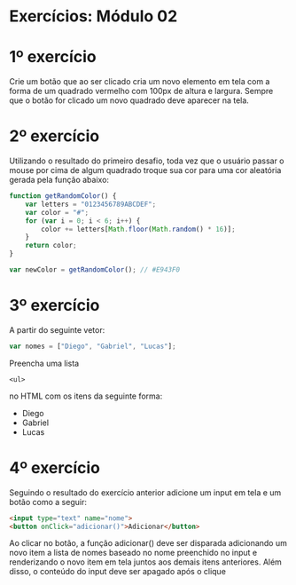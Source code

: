 # Exercícios: Módulo 02

# 1º exercício
Crie um botão que ao ser clicado cria um novo elemento em tela com a forma de um quadrado
vermelho com 100px de altura e largura. Sempre que o botão for clicado um novo quadrado deve
aparecer na tela.  

# 2º exercício
Utilizando o resultado do primeiro desafio, toda vez que o usuário passar o mouse por cima de algum quadrado troque sua cor para uma cor aleatória gerada pela função abaixo:
```js
function getRandomColor() {
    var letters = "0123456789ABCDEF";
    var color = "#";
    for (var i = 0; i < 6; i++) {
        color += letters[Math.floor(Math.random() * 16)];
    }
    return color;
}

var newColor = getRandomColor(); // #E943F0
```  

# 3º exercício
A partir do seguinte vetor:  
```js 
var nomes = ["Diego", "Gabriel", "Lucas"];
```
Preencha uma lista
``` 
<ul> 
``` 
no HTML com os itens da seguinte forma:  
- Diego  
- Gabriel  
- Lucas  

# 4º exercício
Seguindo o resultado do exercício anterior adicione um input em tela e um botão como a seguir:  
```html
<input type="text" name="nome">
<button onClick="adicionar()">Adicionar</button>
```

Ao clicar no botão, a função adicionar() deve ser disparada adicionando um novo item a lista de nomes baseado no nome preenchido no input e renderizando o novo item em tela juntos aos demais itens anteriores. Além disso, o conteúdo do input deve ser apagado após o clique